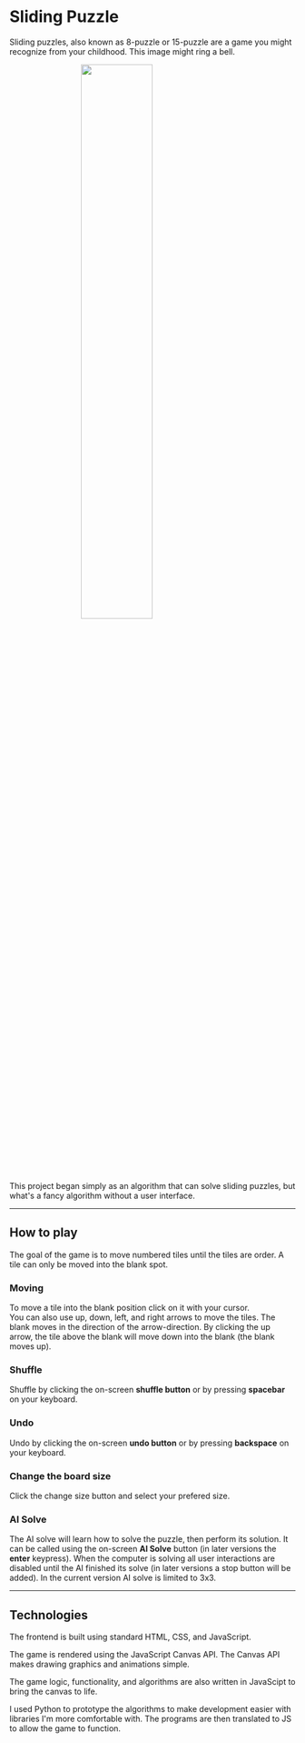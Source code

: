 # Sliding Puzzle

Sliding puzzles, also known as 8-puzzle or 15-puzzle are a game you might recognize from your childhood. This image might ring a bell.

<img src="https://oculusz-online.com/wp-content/uploads/2018/09/1537949833_323_s-l1600.jpg" style="width: 50%; display: block; margin: auto"/>

This project began simply as an algorithm that can solve sliding puzzles, but what's a fancy algorithm without a user interface.

---

## How to play
The goal of the game is to move numbered tiles until the tiles are order. A tile can only be moved into the blank spot. 
### Moving
To move a tile into the blank position click on it with your cursor.  
You can also use up, down, left, and right arrows to move the tiles. The blank moves in the direction of the arrow-direction. By clicking the up arrow, the tile above the blank will move down into the blank (the blank moves up).
### Shuffle
Shuffle by clicking the on-screen **shuffle button** or by pressing **spacebar** on your keyboard.
### Undo
Undo by clicking the on-screen **undo button** or by pressing **backspace** on your keyboard.
### Change the board size
Click the change size button and select your prefered size.
### AI Solve
The AI solve will learn how to solve the puzzle, then perform its solution. It can be called using the on-screen **AI Solve** button (in later versions the **enter** keypress). When the computer is solving all user interactions are disabled until the AI finished its solve (in later versions a stop button will be added). In the current version AI solve is limited to 3x3.

---

## Technologies
The frontend is built using standard HTML, CSS, and JavaScript.

The game is rendered using the JavaScript Canvas API. The Canvas API makes drawing graphics and animations simple.

The game logic, functionality, and algorithms are also written in JavaScipt to bring the canvas to life.

I used Python to prototype the algorithms to make development easier with libraries I'm more comfortable with. The programs are then translated to JS to allow the game to function.